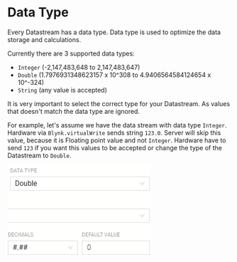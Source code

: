 # Data Type

Every Datastream has a data type. Data type is used to optimize the data storage and calculations.

Currently there are 3 supported data types:

* `Integer` \(-2,147,483,648 to 2,147,483,647\)
* `Double` \(1.7976931348623157 x 10^308 to 4.9406564584124654 x 10^-324\)
* `String` \(any value is accepted\)

It is very important to select the correct type for your Datastream. As values that doesn't match the data type are ignored.

For example, let's assume we have the data stream with data type `Integer`. Hardware via `Blynk.virtualWrite` sends string `123.0`. Server will skip this value, because it is Floating point value and not `Integer`. Hardware have to send `123` if you want this values to be accepted or change the type of the Datastream to `Double`.

![](../../../../.gitbook/assets/ds_data_type.gif)

